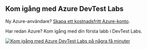 ## <a name="get-started-with-azure-devtest-labs"></a>Kom igång med Azure DevTest Labs
Ny Azure-användare? [Skapa ett kostnadsfritt Azure-konto](https://azure.microsoft.com/free).

Har redan Azure? Kom igång med din första labb i DevTest Labs.

[![Kom igång med Azure DevTest Labs på några få minuter](./media/devtest-lab-try-it-out/get-started.png)](https://go.microsoft.com/fwlink/?LinkID=627034&clcid=0x409)

